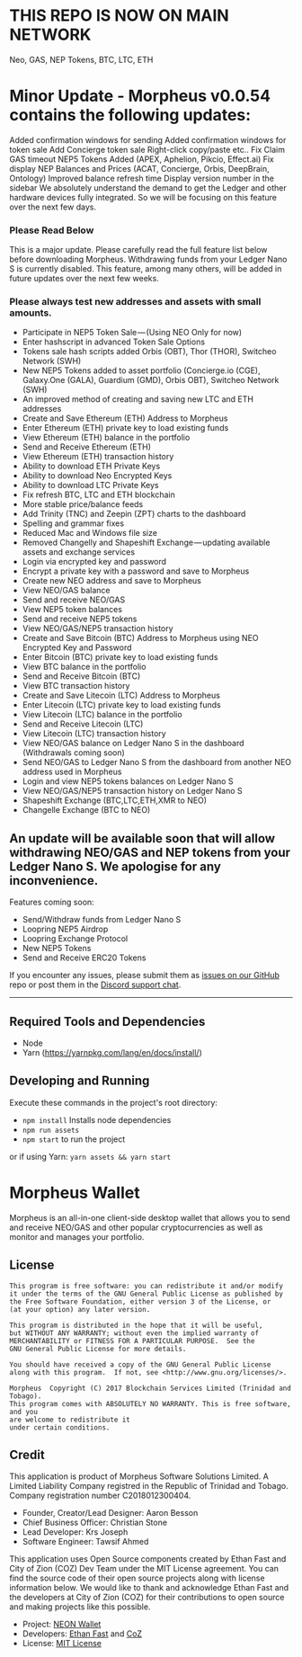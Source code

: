 # THIS REPO IS NOW ON MAIN NETWORK

Neo, GAS, NEP Tokens, BTC, LTC, ETH

# Minor Update - Morpheus v0.0.54 contains the following updates:

Added confirmation windows for sending
Added confirmation windows for token sale
Add Concierge token sale
Right-click copy/paste etc..
Fix Claim GAS timeout
NEP5 Tokens Added (APEX, Aphelion, Pikcio, Effect.ai)
Fix display NEP Balances and Prices (ACAT, Concierge, Orbis, DeepBrain, Ontology)
Improved balance refresh time
Display version number in the sidebar
We absolutely understand the demand to get the Ledger and other hardware devices fully integrated. So we will be focusing on this feature over the next few days.


### Please Read Below

This is a major update. Please carefully read the full feature list below before downloading Morpheus. Withdrawing funds from your Ledger Nano S is currently disabled. This feature, among many others, will be added in future updates over the next few weeks.

### Please always test new addresses and assets with small amounts.

- Participate in NEP5 Token Sale — (Using NEO Only for now)
- Enter hashscript in advanced Token Sale Options
- Tokens sale hash scripts added Orbis (OBT), Thor (THOR), Switcheo Network (SWH)
- New NEP5 Tokens added to asset portfolio (Concierge.io (CGE), Galaxy.One (GALA), Guardium (GMD), Orbis OBT), Switcheo Network (SWH)
- An improved method of creating and saving new LTC and ETH addresses
- Create and Save Ethereum (ETH) Address to Morpheus
- Enter Ethereum (ETH) private key to load existing funds
- View Ethereum (ETH) balance in the portfolio
- Send and Receive Ethereum (ETH)
- View Ethereum (ETH) transaction history
- Ability to download ETH Private Keys
- Ability to download Neo Encrypted Keys
- Ability to download LTC Private Keys
- Fix refresh BTC, LTC and ETH blockchain
- More stable price/balance feeds
- Add Trinity (TNC) and Zeepin (ZPT) charts to the dashboard
- Spelling and grammar fixes
- Reduced Mac and Windows file size
- Removed Changelly and Shapeshift Exchange — updating available assets and exchange services
- Login via encrypted key and password
- Encrypt a private key with a password and save to Morpheus
- Create new NEO address and save to Morpheus
- View NEO/GAS balance
- Send and receive NEO/GAS
- View NEP5 token balances
- Send and receive NEP5 tokens
- View NEO/GAS/NEP5 transaction history
- Create and Save Bitcoin (BTC) Address to Morpheus using NEO Encrypted Key and Password
- Enter Bitcoin (BTC) private key to load existing funds
- View BTC balance in the portfolio
- Send and Receive Bitcoin (BTC)
- View BTC transaction history
- Create and Save Litecoin (LTC) Address to Morpheus
- Enter Litecoin (LTC) private key to load existing funds
- View Litecoin (LTC) balance in the portfolio
- Send and Receive Litecoin (LTC)
- View Litecoin (LTC) transaction history
- View NEO/GAS balance on Ledger Nano S in the dashboard (Withdrawals coming soon)
- Send NEO/GAS to Ledger Nano S from the dashboard from another NEO address used in Morpheus
- Login and view NEP5 tokens balances on Ledger Nano S
- View NEO/GAS/NEP5 transaction history on Ledger Nano S
- Shapeshift Exchange (BTC,LTC,ETH,XMR to NEO)
- Changelle Exchange (BTC to NEO)

## An update will be available soon that will allow withdrawing NEO/GAS and NEP tokens from your Ledger Nano S. We apologise for any inconvenience.

Features coming soon:

- Send/Withdraw funds from Ledger Nano S
- Loopring NEP5 Airdrop
- Loopring Exchange Protocol
- New NEP5 Tokens
- Send and Receive ERC20 Tokens

If you encounter any issues, please submit them as [issues on our GitHub](https://github.com/MorpheusWallet/beta/issues) repo or post them in the [Discord support chat](https://discord.gg/aaCEA8V).

_____

## Required Tools and Dependencies

  - Node 
  - Yarn (https://yarnpkg.com/lang/en/docs/install/)

## Developing and Running

Execute these commands in the project's root directory:

  - `npm install` Installs node dependencies
  - `npm run assets`
  - `npm start` to run the project
  
  or if using Yarn: `yarn assets && yarn start`
  


# Morpheus Wallet

Morpheus is an all-in-one client-side desktop wallet that allows you to send and receive NEO/GAS and other popular cryptocurrencies as well as monitor and manages your portfolio.

## License

    This program is free software: you can redistribute it and/or modify
    it under the terms of the GNU General Public License as published by
    the Free Software Foundation, either version 3 of the License, or
    (at your option) any later version.

    This program is distributed in the hope that it will be useful,
    but WITHOUT ANY WARRANTY; without even the implied warranty of
    MERCHANTABILITY or FITNESS FOR A PARTICULAR PURPOSE.  See the
    GNU General Public License for more details.

    You should have received a copy of the GNU General Public License
    along with this program.  If not, see <http://www.gnu.org/licenses/>.

    Morpheus  Copyright (C) 2017 Blockchain Services Limited (Trinidad and Tobago).
    This program comes with ABSOLUTELY NO WARRANTY. This is free software, and you
    are welcome to redistribute it
    under certain conditions.



## Credit

This application is product of Morpheus Software Solutions Limited. A Limited Liability Company registred in the Republic of Trinidad and Tobago. Company registration number C2018012300404.

- Founder, Creator/Lead Designer: Aaron Besson
- Chief Business Officer: Christian Stone
- Lead Developer: Krs Joseph
- Software Engineer: Tawsif Ahmed

This application uses Open Source components created by Ethan Fast and City of Zion (COZ) Dev Team under the MIT License agreement. You can find the source code of their open source projects along with license information below. We would like to thank and acknowledge Ethan Fast and the developers at City of Zion (COZ) for their contributions to open source and making projects like this possible.

 - Project: [NEON Wallet](https://github.com/CityOfZion/neon-wallet)
 - Developers: [Ethan Fast](https://github.com/Ejhfast) and [CoZ](https://github.com/CityOfZion)
 - License: [MIT License](https://github.com/CityOfZion/neon-wallet/blob/dev/LICENSE.md)
 



